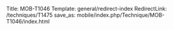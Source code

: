 Title: MOB-T1046
Template: general/redirect-index
RedirectLink: /techniques/T1475
save_as: mobile/index.php/Technique/MOB-T1046/index.html